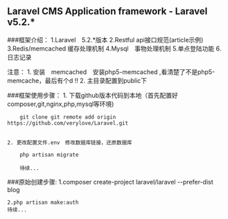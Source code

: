 ## Laravel CMS Application framework - Laravel v5.2.*

###框架介绍：
    1.Laravel　5.2.*版本
    2.Restful  api接口规范(article示例)
    3.Redis/memcached 缓存处理机制
    4.Mysql　事物处理机制
    5.单点登陆功能
    6.日志记录

注意：
    1. 安装　memcached　安装php5-memcached ,看清楚了不是php5-memcache，最后有个d !!
    2. 主目录配置到public下

###框架使用步骤：
    1. 下载github版本代码到本地（首先配置好composer,git,nginx,php,mysql等环境)

        git clone git remote add origin https://github.com/verylove/Laravel.git


    2. 更改配置文件.env　修改数据库链接，还原数据库

        php artisan migrate

        待续...


###原始创建步骤:
    1.composer create-project laravel/laravel --prefer-dist blog

    2.php artisan make:auth
    待续...
